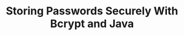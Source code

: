 ---
title: Storing Passwords Securely With Bcrypt and Java
tags: [External Post, Java, Security]
style: fill
color: primary
description: In this post, we go over how to use this password hashing function to ensure your passwords are properly encrypted and GDPR complaint.
external_url: https://dzone.com/articles/storing-passwords-securely-with-bcrypt-and-java
---